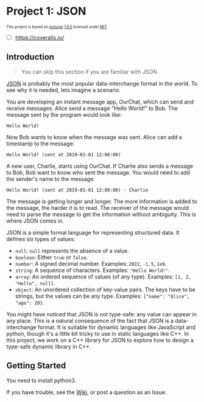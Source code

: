 # Project 1: JSON

<sup><sub>This project is based on [jsoncpp](https://github.com/open-source-parsers/jsoncpp) [1.9.5](https://github.com/open-source-parsers/jsoncpp/releases/tag/1.9.5) licensed under [MIT](https://spdx.org/licenses/MIT.html).</sub></sup>

- [ ] https://coveralls.io/

## Introduction

> You can skip this section if you are familiar with JSON.

[JSON](https://www.json.org/) is probably the most popular data-interchange format in the world.
To see why it is needed, lets imagine a scenario.

You are developing an instant message app, OurChat, which can send and receive messages.
Alice send a message "Hello World!" to Bob.
The message sent by the program would look like:

```
Hello World!
```

Now Bob wants to know when the message was sent.
Alice can add a timestamp to the message:

```
Hello World! (sent at 2019-01-01 12:00:00)
```

A new user, Charlie, starts using OurChat.
If Charlie also sends a message to Bob,
Bob want to know who sent the message.
You would need to add the sender's name to the message:

```
Hello World! (sent at 2019-01-01 12:00:00) - Charlie
```

The message is getting longer and longer.
The more information is added to the message,
the harder it is to read.
The receiver of the message would need to parse the message
to get the information without ambiguity.
This is where JSON comes in.

JSON is a simple formal language for representing structured data.
It defines six types of values:

- `null`: `null` represents the absence of a value.
- `boolean`: Either `true` or `false`.
- `number`: A signed decimal number. Examples: `2022`, `-1.5`, `1e9`.
- `string`: A sequence of characters. Examples: `"Hello World!"`.
- `array`: An ordered sequence of values (of any type). Examples: `[1, 2, "Hello", null]`.
- `object`: An unordered collection of key-value pairs.
  The keys have to be strings, but the values can be any type.
  Examples: `{"name": "Alice", "age": 20}`.

You might have noticed that JSON is not type-safe:
any value can appear in any place.
This is a natural consequence of the fact that JSON is a data-interchange format.
It is suitable for dynamic languages like JavaScript and python,
though it's a little bit tricky to use in static languages like C++.
In this project, we work on a C++ library for JSON
to explore how to design a type-safe dynamic library in C++.

## Getting Started

You need to install python3.

[JsonCpp-documentation]: http://open-source-parsers.github.io/jsoncpp-docs/doxygen/index.html

If you have trouble, see the [Wiki](https://github.com/open-source-parsers/jsoncpp/wiki), or post a question as an Issue.
